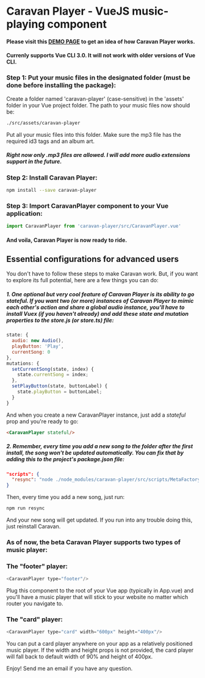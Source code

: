 # Caravan Player - VueJS music-playing component

#### Please visit this [DEMO PAGE](https://caravan-player.firebaseapp.com/#/) to get an idea of how Caravan Player works.

#### Currenly supports Vue CLI 3.0. It will not work with older versions of Vue CLI.

### Step 1: Put your music files in the designated folder (must be done before installing the package):
Create a folder named 'caravan-player' (case-sensitive) in the 'assets' folder in your Vue project folder. The path to your music files now should be:
```sh
./src/assets/caravan-player
```
Put all your music files into this folder.  Make sure the mp3 file has the required id3 tags and an album art.

#####  Right now only .mp3 files are allowed. I will add more audio extensions support in the future.

### Step 2: Install Caravan Player:
```sh
npm install --save caravan-player
```

### Step 3: Import CaravanPlayer component to your Vue application:

```js
import CaravanPlayer from 'caravan-player/src/CaravanPlayer.vue'
```

#### And voila, Caravan Player is now ready to ride.

## Essential configurations for advanced users

You don't have to follow these steps to make Caravan work. But, if you want to explore its full potential, here are a few things you can do:

##### 1. One optional but very cool feature of Caravan Player is its ability to go stateful. If you want two (or more) instances of Caravan Player to mimic each other's action and share a global audio instance, you'll have to install Vuex (if you haven't already) and add these state and mutation properties to the store.js (or store.ts) file:

```js
state: {
  audio: new Audio(),
  playButton: 'Play',
  currentSong: 0
},
mutations: {
  setCurrentSong(state, index) {
    state.currentSong = index;
  },
  setPlayButton(state, buttonLabel) {
    state.playButton = buttonLabel;
  }
}
```

And when you create a new CaravanPlayer instance, just add a *stateful* prop and you're ready to go:

```html
<CaravanPlayer stateful/>
```

##### 2. Remember, every time you add a new song to the folder after the first install, the song won't be updated automatically. You can fix that by adding this to the project's package.json file:
```json
"scripts": {
  "resync": "node ./node_modules/caravan-player/src/scripts/MetaFactoryRerun"
}
```
Then, every time you add a new song, just run:
```sh
npm run resync
```
And your new song will get updated. If you run into any trouble doing this, just reinstall Caravan.

### As of now, the beta Caravan Player supports two types of music player:

### The "footer" player:

```js
<CaravanPlayer type="footer"/>
```

Plug this component to the root of your Vue app (typically in App.vue) and you'll have a music player that will stick to your website no matter which router you navigate to.

### The "card" player:

```js
<CaravanPlayer type="card" width="600px" height="400px"/>
```
You can put a card player anywhere on your app as a relatively positioned music player. If the width and height props is not provided, the card player will fall back to default width of 90% and height of 400px.

Enjoy! Send me an email if you have any question.

